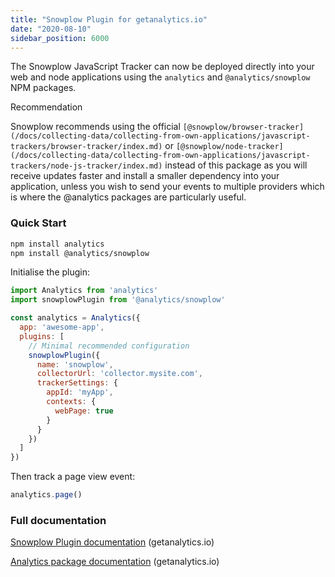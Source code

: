 ```yaml
---
title: "Snowplow Plugin for getanalytics.io"
date: "2020-08-10"
sidebar_position: 6000
---
```


The Snowplow JavaScript Tracker can now be deployed directly into your web and node applications using the `analytics` and `@analytics/snowplow` NPM packages.

Recommendation

Snowplow recommends using the official `[@snowplow/browser-tracker](/docs/collecting-data/collecting-from-own-applications/javascript-trackers/browser-tracker/index.md)` or `[@snowplow/node-tracker](/docs/collecting-data/collecting-from-own-applications/javascript-trackers/node-js-tracker/index.md)` instead of this package as you will receive updates faster and install a smaller dependency into your application, unless you wish to send your events to multiple providers which is where the @analytics packages are particularly useful.

### Quick Start

```bash
npm install analytics
npm install @analytics/snowplow
```

Initialise the plugin:

```javascript
import Analytics from 'analytics'
import snowplowPlugin from '@analytics/snowplow'

const analytics = Analytics({
  app: 'awesome-app',
  plugins: [
    // Minimal recommended configuration
    snowplowPlugin({
      name: 'snowplow',
      collectorUrl: 'collector.mysite.com',
      trackerSettings: {
        appId: 'myApp',
        contexts: {
          webPage: true
        }
      }
    })
  ]
})
```

Then track a page view event:

```javascript
analytics.page()
```

### Full documentation

[Snowplow Plugin documentation](https://getanalytics.io/plugins/snowplow/) (getanalytics.io)

[Analytics package documentation](https://getanalytics.io/) (getanalytics.io)
